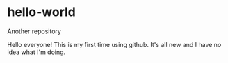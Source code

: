 # hello-world
Another repository

Hello everyone! This is my first time using github. It's all new and I have no idea what I'm doing.

